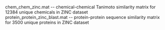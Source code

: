 chem_chem_zinc.mat -- chemical-chemical Tanimoto similarity matrix for 12384 unique chemicals in ZINC dataset</br>
protein_protein_zinc_blast.mat -- protein-protein sequence similarity matrix for 3500 unique proteins in ZINC dataset</br>
